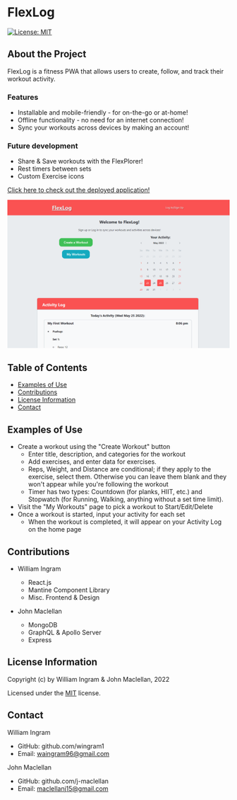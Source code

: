 # FlexLog

[![License: MIT](https://img.shields.io/badge/License-MIT-yellow.svg)](https://opensource.org/licenses/MIT)

## About the Project

FlexLog is a fitness PWA that allows users to create, follow, and track their workout activity.

### Features

- Installable and mobile-friendly - for on-the-go or at-home!
- Offline functionality - no need for an internet connection!
- Sync your workouts across devices by making an account!

### Future development

- Share & Save workouts with the FlexPlorer!
- Rest timers between sets
- Custom Exercise icons

[Click here to check out the deployed application!](https://wingram1.github.io/FlexLog)

![screenshot](./images/screenshot.png)

## Table of Contents

- [Examples of Use](#examples-of-use)
- [Contributions](#contributions)
- [License Information](#license-information)
- [Contact](#contact)

## Examples of Use

- Create a workout using the "Create Workout" button
  - Enter title, description, and categories for the workout
  - Add exercises, and enter data for exercises.
  - Reps, Weight, and Distance are conditional; if they apply to the exercise, select them. Otherwise you can leave them blank and they won't appear while you're following the workout
  - Timer has two types: Countdown (for planks, HIIT, etc.) and Stopwatch (for Running, Walking, anything without a set time limit).
- Visit the "My Workouts" page to pick a workout to Start/Edit/Delete
- Once a workout is started, input your activity for each set
  - When the workout is completed, it will appear on your Activity Log on the home page

## Contributions

- William Ingram

  - React.js
  - Mantine Component Library
  - Misc. Frontend & Design

- John Maclellan
  - MongoDB
  - GraphQL & Apollo Server
  - Express

## License Information

Copyright (c) by William Ingram & John Maclellan, 2022

Licensed under the [MIT](https://opensource.org/licenses/MIT) license.

## Contact

William Ingram

- GitHub: github.com/wingram1
- Email: waingram96@gmail.com

John Maclellan

- GitHub: github.com/j-maclellan
- Email: maclellanj15@gmail.com
